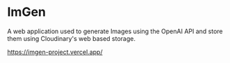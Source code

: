 # ImGen

A web application used to generate Images using the OpenAI API and store them using Cloudinary's web based storage.


https://imgen-project.vercel.app/
